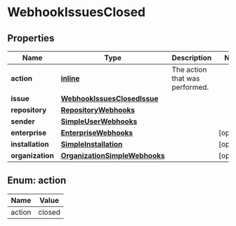 
# WebhookIssuesClosed

## Properties
Name | Type | Description | Notes
------------ | ------------- | ------------- | -------------
**action** | [**inline**](#Action) | The action that was performed. | 
**issue** | [**WebhookIssuesClosedIssue**](WebhookIssuesClosedIssue.md) |  | 
**repository** | [**RepositoryWebhooks**](RepositoryWebhooks.md) |  | 
**sender** | [**SimpleUserWebhooks**](SimpleUserWebhooks.md) |  | 
**enterprise** | [**EnterpriseWebhooks**](EnterpriseWebhooks.md) |  |  [optional]
**installation** | [**SimpleInstallation**](SimpleInstallation.md) |  |  [optional]
**organization** | [**OrganizationSimpleWebhooks**](OrganizationSimpleWebhooks.md) |  |  [optional]


<a id="Action"></a>
## Enum: action
Name | Value
---- | -----
action | closed



